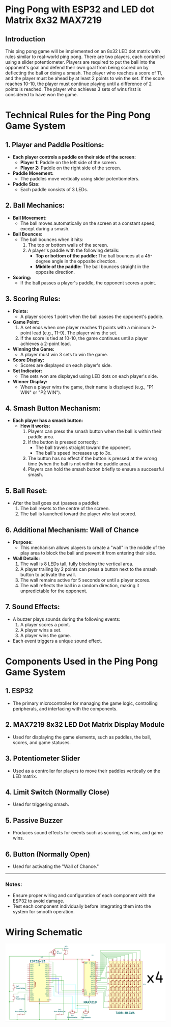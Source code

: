 # Ping Pong with ESP32 and LED dot Matrix 8x32 MAX7219
## Introduction
This ping pong game will be implemented on an 8x32 LED dot matrix with rules similar to real-world ping pong. There are two players, each controlled using a slider potentiometer. Players are required to put the ball into the opponent's goal and defend their own goal from being scored on by deflecting the ball or doing a smash. The player who reaches a score of 11, and the player must be ahead by at least 2 points to win the set. If the score reaches 10-10, the player must continue playing until a difference of 2 points is reached. The player who achieves 3 sets of wins first is considered to have won the game.

# Technical Rules for the Ping Pong Game System

## 1. Player and Paddle Positions:
- **Each player controls a paddle on their side of the screen:**
  - **Player 1:** Paddle on the left side of the screen.
  - **Player 2:** Paddle on the right side of the screen.
- **Paddle Movement:**
  - The paddles move vertically using slider potentiometers.
- **Paddle Size:**
  - Each paddle consists of 3 LEDs.

## 2. Ball Mechanics:
- **Ball Movement:**
  - The ball moves automatically on the screen at a constant speed, except during a smash.
- **Ball Bounces:**
  - The ball bounces when it hits:
    1. The top or bottom walls of the screen.
    2. A player's paddle with the following details:
       - **Top or bottom of the paddle:** The ball bounces at a 45-degree angle in the opposite direction.
       - **Middle of the paddle:** The ball bounces straight in the opposite direction.
- **Scoring:**
  - If the ball passes a player's paddle, the opponent scores a point.

## 3. Scoring Rules:
- **Points:**
  - A player scores 1 point when the ball passes the opponent's paddle.
- **Game Point:**
  1. A set ends when one player reaches 11 points with a minimum 2-point lead (e.g., 11-9). The player wins the set.
  2. If the score is tied at 10-10, the game continues until a player achieves a 2-point lead.
- **Winning the Game:**
  - A player must win 3 sets to win the game.
- **Score Display:**
  - Scores are displayed on each player's side.
- **Set Indicator:**
  - The sets won are displayed using LED dots on each player's side.
- **Winner Display:**
  - When a player wins the game, their name is displayed (e.g., "P1 WIN" or "P2 WIN").

## 4. Smash Button Mechanism:
- **Each player has a smash button:**
  - **How it works:**
    1. Players can press the smash button when the ball is within their paddle area.
    2. If the button is pressed correctly:
       - The ball travels straight toward the opponent.
       - The ball's speed increases up to 3x.
    3. The button has no effect if the button is pressed at the wrong time (when the ball is not within the paddle area).
    4. Players can hold the smash button briefly to ensure a successful smash.

## 5. Ball Reset:
- After the ball goes out (passes a paddle):
  1. The ball resets to the centre of the screen.
  2. The ball is launched toward the player who last scored.

## 6. Additional Mechanism: Wall of Chance
- **Purpose:**
  - This mechanism allows players to create a "wall" in the middle of the play area to block the ball and prevent it from entering their side.
- **Wall Details:**
  1. The wall is 8 LEDs tall, fully blocking the vertical area.
  2. A player trailing by 2 points can press a button next to the smash button to activate the wall.
  3. The wall remains active for 5 seconds or until a player scores.
  4. The wall reflects the ball in a random direction, making it unpredictable for the opponent.

## 7. Sound Effects:
- A buzzer plays sounds during the following events:
  1. A player scores a point.
  2. A player wins a set.
  3. A player wins the game.
- Each event triggers a unique sound effect.

# Components Used in the Ping Pong Game System

## 1. **ESP32**
- The primary microcontroller for managing the game logic, controlling peripherals, and interfacing with the components.

## 2. **MAX7219 8x32 LED Dot Matrix Display Module**
- Used for displaying the game elements, such as paddles, the ball, scores, and game statuses.

## 3. **Potentiometer Slider**
- Used as a controller for players to move their paddles vertically on the LED matrix.

## 4. **Limit Switch (Normally Close)**
- Used for triggering smash.

## 5. **Passive Buzzer**
- Produces sound effects for events such as scoring, set wins, and game wins.

## 6. **Button (Normally Open)**
- Used for activating the "Wall of Chance."

---

### Notes:
- Ensure proper wiring and configuration of each component with the ESP32 to avoid damage.
- Test each component individually before integrating them into the system for smooth operation.

# Wiring Schematic

![Wiring Schematic](Schematic.png)

